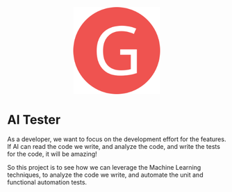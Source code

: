 <div align="center">
    <img src="docs/logo.png" alt="Logo" width='200px' height='200px'/>
</div>

# AI Tester

As a developer, we want to focus on the development effort for the features.  If AI can read the code we write, and analyze the code, and write the tests for the code, it will be amazing!

So this project is to see how we can leverage the Machine Learning techniques, to analyze the code we write, and automate the unit and functional automation tests.